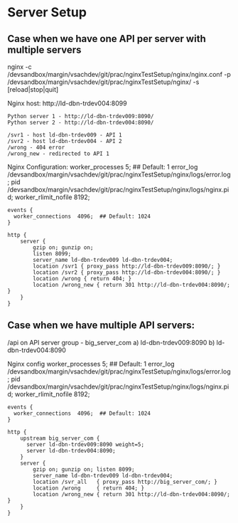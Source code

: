 # Server Setup

## Case when we have one API per server with multiple servers

nginx -c /devsandbox/margin/vsachdev/git/prac/nginxTestSetup/nginx/nginx.conf -p /devsandbox/margin/vsachdev/git/prac/nginxTestSetup/nginx/ -s [reload|stop|quit]

  Nginx host: http://ld-dbn-trdev004:8099

    Python server 1 - http://ld-dbn-trdev009:8090/
    Python server 2 - http://ld-dbn-trdev004:8090/

    /svr1 - host ld-dbn-trdev009 - API 1 
    /svr2 - host ld-dbn-trdev004 - API 2 
    /wrong - 404 error 
    /wrong_new - redirected to API 1 

  Nginx Configuration: 
    worker_processes  5;  ## Default: 1
    error_log  /devsandbox/margin/vsachdev/git/prac/nginxTestSetup/nginx/logs/error.log;
    pid        /devsandbox/margin/vsachdev/git/prac/nginxTestSetup/nginx/logs/nginx.pid;
    worker_rlimit_nofile 8192;

    events {
      worker_connections  4096;  ## Default: 1024
    }

    http {
        server {
            gzip on; gunzip on;
            listen 8099;
            server_name ld-dbn-trdev009 ld-dbn-trdev004;
            location /svr1 { proxy_pass http://ld-dbn-trdev009:8090/; }
            location /svr2 { proxy_pass http://ld-dbn-trdev004:8090/; }
            location /wrong { return 404; }
            location /wrong_new { return 301 http://ld-dbn-trdev004:8090/; }
        }
    }


## Case when we have multiple API servers: 

/api on API server group - big_server_com 
a) ld-dbn-trdev009:8090
b) ld-dbn-trdev004:8090 

Nginx config 
    worker_processes  5;  ## Default: 1
    error_log  /devsandbox/margin/vsachdev/git/prac/nginxTestSetup/nginx/logs/error.log;
    pid        /devsandbox/margin/vsachdev/git/prac/nginxTestSetup/nginx/logs/nginx.pid;
    worker_rlimit_nofile 8192;

    events {
      worker_connections  4096;  ## Default: 1024
    }

    http {
        upstream big_server_com {
          server ld-dbn-trdev009:8090 weight=5;
          server ld-dbn-trdev004:8090;
        }
        server {
            gzip on; gunzip on; listen 8099;
            server_name ld-dbn-trdev009 ld-dbn-trdev004;
            location /svr_all   { proxy_pass http://big_server_com/; }
            location /wrong     { return 404; }
            location /wrong_new { return 301 http://ld-dbn-trdev004:8090/; }
        }
    }

